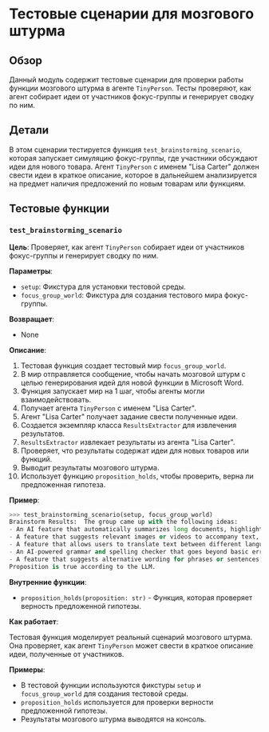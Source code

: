 # Тестовые сценарии для мозгового штурма

## Обзор

Данный модуль содержит тестовые сценарии для проверки работы функции мозгового штурма в агенте `TinyPerson`. Тесты проверяют, как агент собирает идеи от участников фокус-группы и генерирует сводку по ним.

## Детали

В этом сценарии тестируется функция `test_brainstorming_scenario`, которая запускает симуляцию фокус-группы, где участники обсуждают идеи для нового товара. Агент `TinyPerson` с именем "Lisa Carter"  должен  свести идеи в краткое описание, которое в дальнейшем анализируется на предмет наличия предложений по новым товарам или функциям.

## Тестовые функции

### `test_brainstorming_scenario`

**Цель**: Проверяет, как агент `TinyPerson` собирает идеи от участников фокус-группы и генерирует сводку по ним.

**Параметры**:

- `setup`: Фикстура для установки тестовой среды.
- `focus_group_world`: Фикстура для создания тестового мира фокус-группы.

**Возвращает**:

-  None

**Описание**:

1. Тестовая функция создает тестовый мир `focus_group_world`.
2. В мир отправляется сообщение, чтобы начать мозговой штурм с целью генерирования идей для новой функции в Microsoft Word.
3. Функция запускает мир на 1 шаг, чтобы агенты могли взаимодействовать.
4. Получает агента `TinyPerson` с именем "Lisa Carter".
5. Агент "Lisa Carter" получает задание  свести полученные идеи.
6. Создается экземпляр класса `ResultsExtractor` для извлечения результатов.
7.  `ResultsExtractor` извлекает результаты из агента "Lisa Carter".
8.  Проверяет,  что результаты содержат идеи для новых товаров или функций.
9.  Выводит результаты мозгового штурма.
10. Использует  функцию `proposition_holds`,  чтобы проверить,  верна ли  предложенная  гипотеза.

**Пример**:

```python
>>> test_brainstorming_scenario(setup, focus_group_world)
Brainstorm Results:  The group came up with the following ideas:
- An AI feature that automatically summarizes long documents, highlighting key points and providing a concise overview. This would save time and make it easier to understand complex information.
- A feature that suggests relevant images or videos to accompany text, based on the content of the document. This would make documents more engaging and visually appealing.
- A feature that allows users to translate text between different languages with high accuracy. This would be useful for international collaboration and communication.
- An AI-powered grammar and spelling checker that goes beyond basic errors and suggests more sophisticated improvements. This would help users write clearer and more concise text.
- A feature that suggests alternative wording for phrases or sentences, based on the context of the document. This would help users improve the clarity and effectiveness of their writing.
Proposition is true according to the LLM.
```

**Внутренние функции**:

- `proposition_holds(proposition: str)` -  Функция, которая  проверяет  верность  предложенной  гипотезы.

**Как работает**:

Тестовая функция моделирует реальный  сценарий мозгового штурма.  Она  проверяет,  как агент `TinyPerson`  может  свести  в  краткое  описание  идеи,  полученные  от  участников.

**Примеры**:

-  В  тестовой  функции  используются  фикстуры  `setup`  и  `focus_group_world`  для  создания  тестовой  среды.
-  `proposition_holds`  используется  для  проверки  верности  предложенной  гипотезы.
-  Результаты  мозгового  штурма  выводятся  на  консоль.